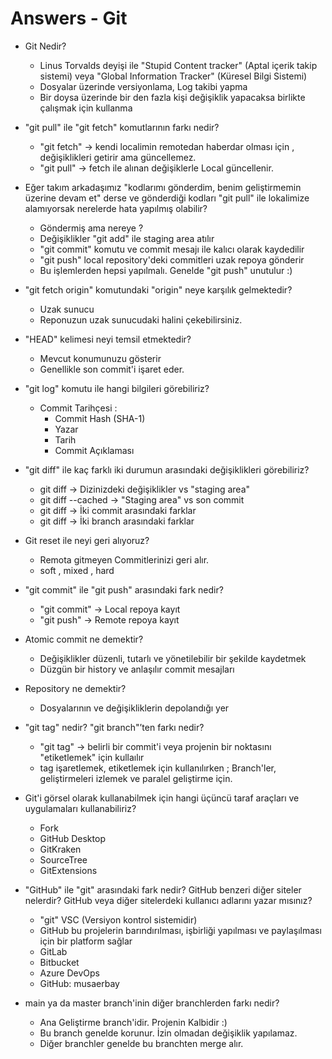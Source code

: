 # Answers - Git

- Git Nedir?
  - Linus Torvalds deyişi ile "Stupid Content tracker" (Aptal içerik takip sistemi) veya "Global Information Tracker" (Küresel Bilgi Sistemi)
  - Dosyalar üzerinde versiyonlama, Log takibi yapma
  - Bir doysa üzerinde bir den fazla kişi değişiklik yapacaksa birlikte çalışmak için kullanma

- "git pull" ile "git fetch" komutlarının farkı nedir?
  -	"git fetch"  ->  kendi localimin remotedan haberdar olması için , değişiklikleri getirir ama güncellemez.
  - "git pull"  ->  fetch ile alınan değişiklerle Local güncellenir.

- Eğer takım arkadaşımız "kodlarımı gönderdim, benim geliştirmemin üzerine devam et" derse ve gönderdiği kodları "git pull" ile lokalimize alamıyorsak nerelerde hata yapılmış olabilir?
  - Göndermiş ama nereye ?
  - Değişiklikler "git add" ile staging area atılır
  - "git commit" komutu ve commit mesajı ile kalıcı olarak kaydedilir
  - "git push" local repository'deki commitleri uzak repoya gönderir
  - Bu işlemlerden hepsi yapılmalı. Genelde "git push" unutulur :)

- "git fetch origin" komutundaki "origin" neye karşılık gelmektedir?
  - Uzak sunucu
  - Reponuzun uzak sunucudaki halini çekebilirsiniz.

- "HEAD" kelimesi neyi temsil etmektedir?
  - Mevcut konumunuzu gösterir
  - Genellikle son commit'i işaret eder.

- "git log" komutu ile hangi bilgileri görebiliriz?
  - Commit Tarihçesi :
    - Commit Hash (SHA-1)
    - Yazar
    - Tarih
    - Commit Açıklaması

- "git diff" ile kaç farklı iki durumun arasındaki değişiklikleri görebiliriz?
  - git diff -> Dizinizdeki değişiklikler vs "staging area"
  - git diff --cached  ->  "Staging area" vs son commit
  - git diff <commit1> <commit2>  ->  İki commit arasındaki farklar
  - git diff <branch1> <branch2>  ->  İki branch arasındaki farklar

- Git reset ile neyi geri alıyoruz?
  -  Remota gitmeyen Commitlerinizi geri alır.
  - soft , mixed , hard

- "git commit" ile "git push" arasındaki fark nedir?
  - "git commit"  ->  Local repoya kayıt
  - "git push"  ->  Remote repoya kayıt

- Atomic commit ne demektir?
  - Değişiklikler düzenli, tutarlı ve yönetilebilir bir şekilde kaydetmek
  - Düzgün bir history ve anlaşılır commit mesajları

- Repository ne demektir?
  - Dosyalarının ve değişikliklerin depolandığı yer

- "git tag" nedir? "git branch"’ten farkı nedir?
  - "git tag" -> belirli bir commit'i veya projenin bir noktasını "etiketlemek" için kullaılır
  - tag işaretlemek, etiketlemek için kullanılırken ; Branch'ler, geliştirmeleri izlemek ve paralel geliştirme için.

- Git'i görsel olarak kullanabilmek için hangi üçüncü taraf araçları ve uygulamaları kullanabiliriz?
  - Fork
  - GitHub Desktop
  - GitKraken
  - SourceTree
  - GitExtensions

- "GitHub" ile "git" arasındaki fark nedir? GitHub benzeri diğer siteler nelerdir? GitHub veya diğer sitelerdeki kullanıcı adlarını yazar mısınız?
  - "git" VSC (Versiyon kontrol sistemidir)
  - GitHub bu projelerin barındırılması, işbirliği yapılması ve paylaşılması için bir platform sağlar
  - GitLab
  - Bitbucket
  - Azure DevOps
  - GitHub: musaerbay

- main ya da master branch'inin diğer branchlerden farkı nedir?
  - Ana Geliştirme branch'idir. Projenin Kalbidir :)
  - Bu branch genelde korunur. İzin olmadan değişiklik yapılamaz.
  - Diğer branchler genelde bu branchten merge alır.
